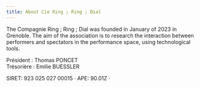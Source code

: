 ```yaml
---
title: About Cie Ring ; Ring ; Dial 
---
```


The Compagnie Ring ; Ring ; Dial was founded in January of 2023 in Grenoble. The aim of the association is to research the interaction between performers and spectators in the performance space, using technological tools. 


Président : Thomas PONCET <br />
Trésorière : Emilie BUESSLER   

SIRET: 923 025 027 00015 · APE: 90.01Z · 
